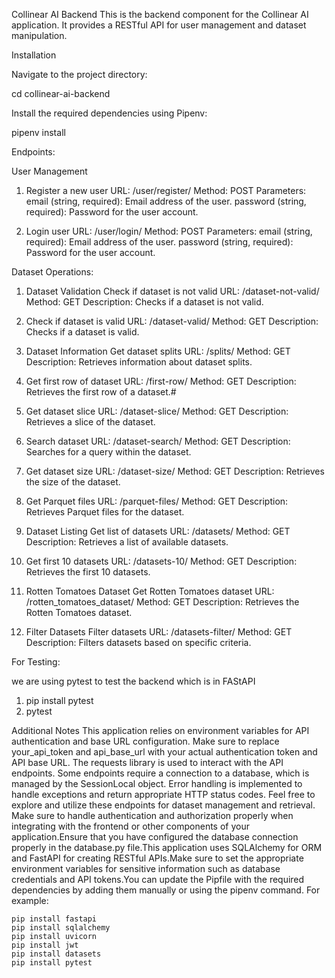 Collinear AI Backend
This is the backend component for the Collinear AI application. It provides a RESTful API for user management and dataset manipulation.

Installation

Navigate to the project directory:

cd collinear-ai-backend

Install the required dependencies using Pipenv:

pipenv install

Endpoints:

User Management
1. Register a new user
    URL: /user/register/
    Method: POST
    Parameters:
    email (string, required): Email address of the user.
    password (string, required): Password for the user account.

2. Login user
    URL: /user/login/
    Method: POST
    Parameters:
    email (string, required): Email address of the user.
    password (string, required): Password for the user account.

Dataset Operations:
1. Dataset Validation
    Check if dataset is not valid
    URL: /dataset-not-valid/
    Method: GET
    Description: Checks if a dataset is not valid.

2. Check if dataset is valid
    URL: /dataset-valid/
    Method: GET
    Description: Checks if a dataset is valid.

3. Dataset Information
    Get dataset splits
    URL: /splits/
    Method: GET
    Description: Retrieves information about dataset splits.

4. Get first row of dataset
    URL: /first-row/
    Method: GET
    Description: Retrieves the first row of a dataset.#

5. Get dataset slice
    URL: /dataset-slice/
    Method: GET
    Description: Retrieves a slice of the dataset.

6. Search dataset
    URL: /dataset-search/
    Method: GET
    Description: Searches for a query within the dataset.

7. Get dataset size
    URL: /dataset-size/
    Method: GET
    Description: Retrieves the size of the dataset.

8. Get Parquet files
    URL: /parquet-files/
    Method: GET
    Description: Retrieves Parquet files for the dataset.

9. Dataset Listing
    Get list of datasets
    URL: /datasets/
    Method: GET
    Description: Retrieves a list of available datasets.

10. Get first 10 datasets
    URL: /datasets-10/
    Method: GET
    Description: Retrieves the first 10 datasets.

11. Rotten Tomatoes Dataset
    Get Rotten Tomatoes dataset
    URL: /rotten_tomatoes_dataset/
    Method: GET
    Description: Retrieves the Rotten Tomatoes dataset.

12. Filter Datasets
    Filter datasets
    URL: /datasets-filter/
    Method: GET
    Description: Filters datasets based on specific criteria.

For Testing:

we are using pytest to test the backend which is in FAStAPI 
1. pip install pytest
2. pytest

Additional Notes
    This application relies on environment variables for API authentication and base URL configuration.
    Make sure to replace your_api_token and api_base_url with your actual authentication token and API base URL.
    The requests library is used to interact with the API endpoints.
    Some endpoints require a connection to a database, which is managed by the SessionLocal object.
    Error handling is implemented to handle exceptions and return appropriate HTTP status codes.
    Feel free to explore and utilize these endpoints for dataset management and retrieval. Make sure to handle authentication and authorization properly when integrating with the frontend or other components of your application.Ensure that you have configured the database connection properly in the database.py file.This application uses SQLAlchemy for ORM and FastAPI for creating RESTful APIs.Make sure to set the appropriate environment variables for sensitive information such as database credentials and API tokens.You can update the Pipfile with the required dependencies by adding them manually or using the pipenv command. For example:

    pip install fastapi
    pip install sqlalchemy
    pip install uvicorn
    pip install jwt
    pip install datasets
    pip install pytest
